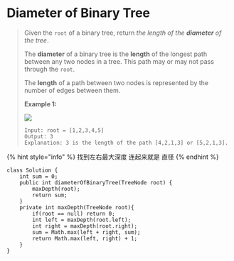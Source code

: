 # Diameter of Binary Tree

> Given the `root` of a binary tree, return _the length of the **diameter** of the tree_.
>
> The **diameter** of a binary tree is the **length** of the longest path between any two nodes in a tree. This path may or may not pass through the `root`.
>
> The **length** of a path between two nodes is represented by the number of edges between them.
>
> &#x20;
>
> **Example 1:**
>
> ![](https://assets.leetcode.com/uploads/2021/03/06/diamtree.jpg)
>
> ```
> Input: root = [1,2,3,4,5]
> Output: 3
> Explanation: 3 is the length of the path [4,2,1,3] or [5,2,1,3].
> ```

{% hint style="info" %}
找到左右最大深度 连起来就是 直径
{% endhint %}

```
class Solution {
    int sum = 0;
    public int diameterOfBinaryTree(TreeNode root) {
        maxDepth(root);
        return sum;
    }
    private int maxDepth(TreeNode root){
        if(root == null) return 0;
        int left = maxDepth(root.left);
        int right = maxDepth(root.right);
        sum = Math.max(left + right, sum);
        return Math.max(left, right) + 1;
    }
}
```
